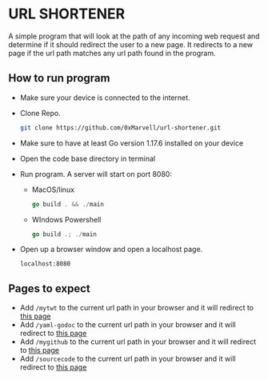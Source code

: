 # URL SHORTENER

A simple program that will look at the path of any incoming web request and determine if it should redirect the user to a new page. It redirects to a new page if the url path matches any url path found in the program.  

## How to run program

- Make sure your device is connected to the internet.
- Clone Repo.

    ```bash
    git clone https://github.com/0xMarvell/url-shortener.git
    ```

- Make sure to have at least Go version 1.17.6 installed on your device
- Open the code base directory in terminal
- Run program. A server will start on port 8080:
  - MacOS/linux

      ```go
      go build . && ./main
      ```

  - WIndows Powershell

      ```go
      go build .; ./main
      ```

- Open up a browser window and open a localhost page.

    ```
    localhost:8080
    ```

## Pages to expect

- Add ```/mytwt``` to the current url path in your browser and it will redirect to [this page](https://twitter.com/RokeMarvellous)
- Add ```/yaml-godoc``` to the current url path in your browser and it will redirect to [this page](https://godoc.org/gopkg.in/yaml.v2)
- Add `/mygithub` to the current url path in your browser and it will redirect to [this page](https://github.com/0xMarvell)
- Add `/sourcecode` to the current url path in your browser and it will redirect to [this page](https://github.com/0xMarvell/url-shortener)
